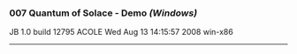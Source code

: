 ### 007 Quantum of Solace - Demo _(Windows)_
JB 1.0 build 12795 ACOLE 
Wed Aug 13 14:15:57 2008 win-x86
 
---